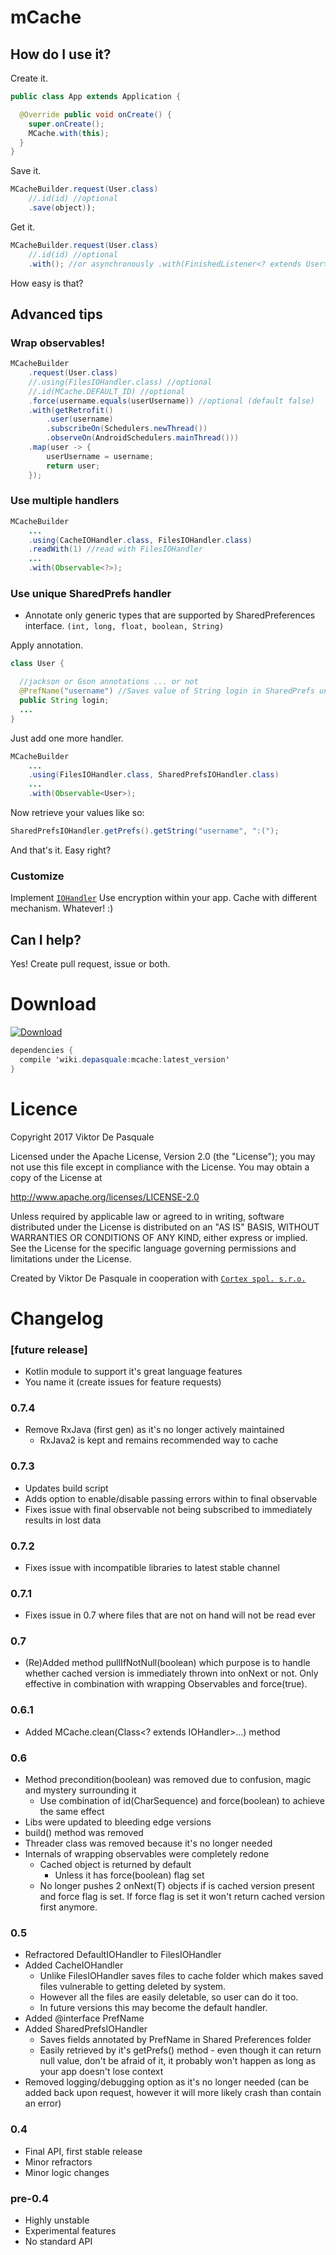 # mCache

## How do I use it?

Create it.
```java
public class App extends Application {

  @Override public void onCreate() {
    super.onCreate();
    MCache.with(this);
  }
}
```

Save it.
```java
MCacheBuilder.request(User.class)
    //.id(id) //optional
    .save(object));
```

Get it.
```java
MCacheBuilder.request(User.class)
    //.id(id) //optional
    .with(); //or asynchronously .with(FinishedListener<? extends User> listener)
```

How easy is that?

## Advanced tips

### Wrap observables!

```java
MCacheBuilder
    .request(User.class)
    //.using(FilesIOHandler.class) //optional
    //.id(MCache.DEFAULT_ID) //optional
    .force(username.equals(userUsername)) //optional (default false)
    .with(getRetrofit()
        .user(username)
        .subscribeOn(Schedulers.newThread())
        .observeOn(AndroidSchedulers.mainThread()))
    .map(user -> {
        userUsername = username;
        return user;
    });
```

### Use multiple handlers

```java
MCacheBuilder
    ...
    .using(CacheIOHandler.class, FilesIOHandler.class)
    .readWith(1) //read with FilesIOHandler
    ...
    .with(Observable<?>);
```

### Use unique SharedPrefs handler
* Annotate only generic types that are supported by SharedPreferences interface. ```(int, long, float, boolean, String)```

Apply annotation.

```java
class User {

  //jackson or Gson annotations ... or not
  @PrefName("username") //Saves value of String login in SharedPrefs under "username" key
  public String login;
  ...
}
```

Just add one more handler.

```java
MCacheBuilder
    ...
    .using(FilesIOHandler.class, SharedPrefsIOHandler.class)
    ...
    .with(Observable<User>);
```

Now retrieve your values like so:

```java
SharedPrefsIOHandler.getPrefs().getString("username", ":(");
```

And that's it. Easy right?

### Customize

Implement [`IOHandler`](https://github.com/diareuse/mCache/blob/master/mcache/src/main/java/wiki/depasquale/mcache/core/IOHandler.java)
Use encryption within your app. Cache with different mechanism. Whatever! :)

## Can I help?

Yes! Create pull request, issue or both.

# Download

[ ![Download](https://api.bintray.com/packages/diareuse/libs/mcache/images/download.svg) ](https://bintray.com/diareuse/libs/mcache/_latestVersion)

```java
dependencies {
  compile 'wiki.depasquale:mcache:latest_version'
}
```

# Licence

Copyright 2017 Viktor De Pasquale

Licensed under the Apache License, Version 2.0 (the "License");
you may not use this file except in compliance with the License.
You may obtain a copy of the License at

http://www.apache.org/licenses/LICENSE-2.0

Unless required by applicable law or agreed to in writing, software
distributed under the License is distributed on an "AS IS" BASIS,
WITHOUT WARRANTIES OR CONDITIONS OF ANY KIND, either express or implied.
See the License for the specific language governing permissions and
limitations under the License.

Created by Viktor De Pasquale in cooperation with [`Cortex spol. s.r.o.`](https://www.cortex.cz/)

# Changelog

### [future release]
* Kotlin module to support it's great language features
* You name it (create issues for feature requests)

### 0.7.4
* Remove RxJava (first gen) as it's no longer actively maintained 
    * RxJava2 is kept and remains recommended way to cache

### 0.7.3
* Updates build script
* Adds option to enable/disable passing errors within to final observable
* Fixes issue with final observable not being subscribed to immediately results in lost data

### 0.7.2
* Fixes issue with incompatible libraries to latest stable channel

### 0.7.1
* Fixes issue in 0.7 where files that are not on hand will not be read ever

### 0.7
* (Re)Added method pullIfNotNull(boolean) which purpose is to handle whether cached version is immediately thrown into onNext or not. Only effective in combination with wrapping Observables and force(true).

### 0.6.1
* Added MCache.clean(Class<? extends IOHandler>...) method

### 0.6
* Method precondition(boolean) was removed due to confusion, magic and mystery surrounding it
  * Use combination of id(CharSequence) and force(boolean) to achieve the same effect
* Libs were updated to bleeding edge versions
* build() method was removed
* Threader class was removed because it's no longer needed
* Internals of wrapping observables were completely redone
  * Cached object is returned by default
    * Unless it has force(boolean) flag set
  * No longer pushes 2 onNext(T) objects if is cached version present and force flag is set. If force flag is set it won't return cached version first anymore.

### 0.5
* Refractored DefaultIOHandler to FilesIOHandler
* Added CacheIOHandler
  * Unlike FilesIOHandler saves files to cache folder which makes saved files vulnerable to getting deleted by system.
  * However all the files are easily deletable, so user can do it too.
  * In future versions this may become the default handler.
* Added @interface PrefName
* Added SharedPrefsIOHandler
  * Saves fields annotated by PrefName in Shared Preferences folder
  * Easily retrieved by it's getPrefs() method - even though it can return null value, don't be afraid of it, it probably won't happen as long as your app doesn't lose context
* Removed logging/debugging option as it's no longer needed (can be added back upon request, however it will more likely crash than contain an error)

### 0.4
* Final API, first stable release
* Minor refractors
* Minor logic changes

### pre-0.4
* Highly unstable
* Experimental features
* No standard API